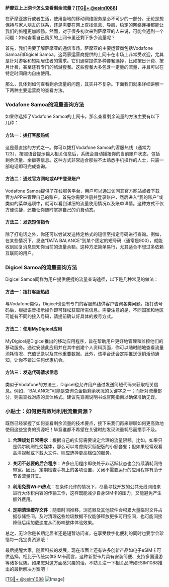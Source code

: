 **萨摩亚上上网卡怎么查看剩余流量？[[TG💪+ @esim1088](https://t.me/s/esim1088)]**

在萨摩亚旅行或者生活，使用当地的移动网络服务是必不可少的一部分。无论是想保持与家人朋友的联系，还是需要在网上查找信息、导航，稳定的网络连接都能让我们的旅程更加顺畅。然而，对于很多初次来到萨摩亚的人来说，可能会遇到一个问题：如何查看自己购买的上网卡里还剩下多少流量呢？

首先，我们需要了解萨摩亚的通信市场。萨摩亚的主要运营商包括Vodafone Samoa和Digicel Samoa。这两家运营商提供的上网卡在市场上非常受欢迎，尤其是针对游客和短期居住者的需求。它们通常提供多种套餐选择，比如按日计费、按月计费，甚至还有专门的旅游套餐。这些套餐大多包含一定量的流量，并且可以在特定时间段内自由使用。

那么，具体到如何查看剩余流量的问题，其实并不复杂。下面我们就来详细讲解一下两种主要运营商的查看方法。

### Vodafone Samoa的流量查询方法

如果你选择了Vodafone Samoa的上网卡，那么查看剩余流量的方法主要有以下几种：

#### 方法一：拨打客服热线
这是最直接的方式之一。你可以拨打Vodafone Samoa的客服热线（通常为123），按照语音提示输入相关信息后，系统会自动播报你的当前账户状态，包括剩余流量、余额等信息。这种方式非常适合那些不太熟悉手机操作的人士，只需一部电话即可完成查询。

#### 方法二：通过官方网站或APP登录账户
Vodafone Samoa提供了在线服务平台，用户可以通过访问其官方网站或者下载官方APP来管理自己的账户。首先你需要注册并登录账户，然后进入“我的账户”或类似的菜单选项中，就可以看到详细的流量使用情况以及账单详情。这种方式不仅方便快捷，还能让你随时掌握自己的消费动态。

#### 方法三：发送短信指令
除了打电话之外，你还可以尝试发送特定格式的短信至指定号码进行查询。例如，在某些情况下，发送“DATA BALANCE”到某个固定的短号码（通常是900），就能收到回复消息告知你当前的流量余额。这种方法简单易行，尤其适合不想过多依赖互联网的用户。

### Digicel Samoa的流量查询方法

Digicel Samoa同样为用户提供便捷的流量查询途径，以下是几种常见的做法：

#### 方法一：拨打客服热线
与Vodafone类似，Digicel也设有专门的客服热线供客户咨询各类问题。拨打该号码后，根据语音指示操作即可轻松获取所需信息。需要注意的是，不同国家和地区可能有不同的接入号码，请提前确认好具体的拨号方式。

#### 方法二：使用MyDigicel应用
MyDigicel是Digicel推出的移动应用程序，旨在帮助用户更好地管理和监控他们的移动服务。通过安装此应用并在其中创建个人资料页面，你可以随时随地查看流量消耗情况、充值记录以及其他重要数据。此外，该平台还会定期推送促销活动通知，让你不错过任何优惠机会。

#### 方法三：发送代码请求信息
类似于Vodafone的方法三，Digicel也允许用户通过发送简短代码来获取相关信息。例如，“BALANCE”可能是查询总金额剩余状况的关键字之一；而针对流量部分，则需查找对应的具体格式。建议先查阅说明书或官网指南以确保准确无误。

### 小贴士：如何更有效地利用流量资源？

既然已经掌握了如何查看剩余流量的技术要点，接下来我们再来聊聊如何更高效地使用这些宝贵的资源吧！毕竟谁都不希望在关键时刻发现流量耗尽而措手不及。

1. **合理规划日常需求**：根据自己的实际需要设定合理的流量限额。比如，如果只是偶尔刷刷社交媒体，那么可以考虑购买低配版的小额套餐；但如果经常观看高清视频或下载大文件，则应选择更高档位的服务。

2. **关闭不必要的后台程序**：许多应用程序即使处于非活跃状态也会持续消耗网络带宽。因此，定期检查手机上的各项设置，关闭不需要运行的应用程序有助于节省流量开支。

3. **利用免费Wi-Fi热点**：在条件允许的情况下，尽量寻找开放的公共无线网络来进行大体积内容的传输工作，这样既能减少自身SIM卡的压力，又能避免产生额外费用。

4. **定期清理缓存文件**：随着时间推移，浏览器及其他软件会积累大量临时文件占据存储空间。及时清理这些垃圾数据不仅能够释放更多可用空间，也可能间接降低后续加载速度从而影响整体体验效果。

总之，无论你是长期定居者还是短暂访问者，在享受数字化便利的同时也要学会珍惜每一兆宝贵资源哦！

最后提醒大家，随着科技的发展，现在市面上还有许多创新产品如电子eSIM卡可供选择。相比于传统实体SIM卡而言，这种新型卡片具有安装简便、支持多国漫游等诸多优势。如果您对这方面感兴趣的话，不妨关注一下相关品牌如ESIM1088推出的最新解决方案吧！

[[TG💪+ @esim1088](https://t.me/s/esim1088) ![Image](https://i.postimg.cc/4NQfJmqS/Snipaste-2025-05-13-00-14-12.png)]